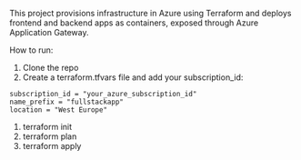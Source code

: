 This project provisions infrastructure in Azure using Terraform and deploys frontend and backend apps as containers, exposed through Azure Application Gateway.

How to run:

1. Clone the repo
2. Create a terraform.tfvars file and add your subscription_id:

```
subscription_id = "your_azure_subscription_id"
name_prefix = "fullstackapp"
location = "West Europe"
```

1. terraform init
2. terraform plan
3. terraform apply
